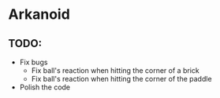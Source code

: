 # Arkanoid

## TODO:

- Fix bugs
  - Fix ball's reaction when hitting the corner of a brick
  - Fix ball's reaction when hitting the corner of the paddle
- Polish the code
